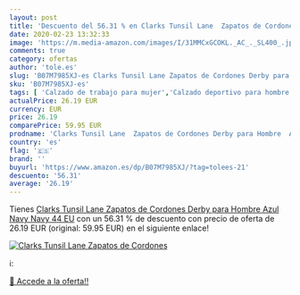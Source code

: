 ```yaml
---
layout: post
title: 'Descuento del 56.31 % en Clarks Tunsil Lane  Zapatos de Cordones '
date: 2020-02-23 13:32:33
image: 'https://m.media-amazon.com/images/I/31MMCxGCOKL._AC_._SL400_.jpg'
comments: true
category: ofertas
author: 'tole.es'
slug: 'B07M7985XJ-es Clarks Tunsil Lane Zapatos de Cordones Derby para Hombre...'
sku: 'B07M7985XJ-es'
tags: [ 'Calzado de trabajo para mujer','Calzado deportivo para hombre','Calzado sanitario y de hostelería para mujer','Chanclas y sandalias de piscina para hombre','Sandalias y chanclas para niña','Zapatillas y calzado deportivo para hombre','Zapatos','Zapatos para hombre','Zapatos para mujer','Zapatos para niñas pequeñas','Zapatos y complementos','Zuecos sanitarios y de hostelería para mujer','Zuecos y mules para hombre','zapatos', ]
actualPrice: 26.19 EUR
currency: EUR
price: 26.19
comparePrice: 59.95 EUR
prodname: 'Clarks Tunsil Lane  Zapatos de Cordones Derby para Hombre  Azul  Navy Navy   44 EU'
country: 'es'
flag: '🇪🇸'
brand: ''
buyurl: 'https://www.amazon.es/dp/B07M7985XJ/?tag=tolees-21'
descuento: '56.31'
average: '26.19'
---
```


Tienes [Clarks Tunsil Lane  Zapatos de Cordones Derby para Hombre  Azul  Navy Navy   44 EU](https://www.amazon.es/dp/B07M7985XJ/?tag=tolees-21) con un 56.31 % de descuento con precio de oferta de 26.19 EUR (original: 59.95 EUR) en el siguiente enlace!

[![Clarks Tunsil Lane  Zapatos de Cordones ](https://m.media-amazon.com/images/I/31MMCxGCOKL._AC_._SL400_.jpg)](https://www.amazon.es/dp/B07M7985XJ/?tag=tolees-21)

ℹ️:


[🛒 Accede a la oferta!!](https://www.amazon.es/dp/B07M7985XJ/?tag=tolees-21)
